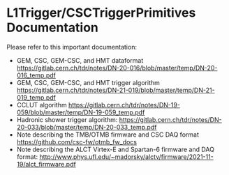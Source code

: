 # L1Trigger/CSCTriggerPrimitives Documentation

Please refer to this important documentation:
* GEM, CSC, GEM-CSC, and HMT dataformat https://gitlab.cern.ch/tdr/notes/DN-20-016/blob/master/temp/DN-20-016_temp.pdf
* GEM, CSC, GEM-CSC, and HMT trigger algorithm https://gitlab.cern.ch/tdr/notes/DN-21-019/blob/master/temp/DN-21-019_temp.pdf
* CCLUT algorithm https://gitlab.cern.ch/tdr/notes/DN-19-059/blob/master/temp/DN-19-059_temp.pdf
* Hadronic shower trigger algorithm: https://gitlab.cern.ch/tdr/notes/DN-20-033/blob/master/temp/DN-20-033_temp.pdf
* Note describing the TMB/OTMB firmware and CSC DAQ format https://github.com/csc-fw/otmb_fw_docs
* Note describing the ALCT Virtex-E and Spartan-6 firmware and DAQ format: http://www.phys.ufl.edu/~madorsky/alctv/firmware/2021-11-19/alct_firmware.pdf